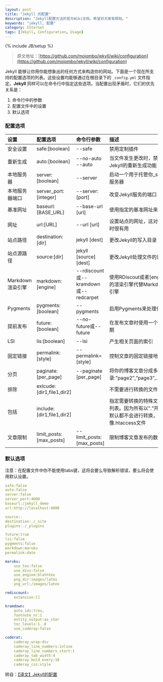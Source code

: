 ```yaml
---
layout: post
title: "Jekyll 的配置"
description: "Jekyll配置方法的官方Wiki文档，希望对大家有帮助。"
keywords: "jekyll, 配置"
category: Internet
tags: [Jekyll, Configuration, Usage]
---
```

{% include JB/setup %}

> 原文地址：[https://github.com/mojombo/jekyll/wiki/configuration](https://github.com/mojombo/jekyll/wiki/configuration)

Jekyll 能够让你用你能想象出的任何方式来构造你的网站。下面是一个现在所支持的配置选项的列表。这些设置均能够通过在根目录下的 `_config.yml` 文件指定。**Jekyll** 同样可以在命令行中指定这些选项。当配置出现矛盾时，它们的优先关系是：

<!-- more -->
1. 命令行中的参数
2. 配置文件中的设置
3. 默认选项

### 配置选项

|设置|配置选项|命令行参数|描述|
|:---|:---|:---|:---
|安全设置|safe:[boolean]|--safe|禁用定制插件|
|重新生成|auto:[boolean]|--no-auto --auto|当文件发生更改时，禁用或启用Jekyll的重新生成功能|
|本地服务器|server:[boolean]|--server|启动一个用于托管你_site目录的服务器|
|本地服务器端口|server_port:[integer]|--server:[port]|改变Jekyll服务的端口|
|基准网址|baseurl:[BASE_URL]|--base-url [url]|使用指定的基准网址来运行网站|
|网址|url:[URL]|--url [url]|设置站点的网址，这对环境改变时很有用|
|站点路径|destination:[dir]|jekyll [dest]|更改Jekyll的写入目录|
|站点源路径|source:[dir]|jekyll [source] [dest]|更改Jekyll处理文件的目录|
|Markdown渲染引擎|markdown:[engine]|--rdiscount或--kramdown或--redcarpet|使用RDiscout或者[engine]指定的渲染引擎代替Markdown默认引擎|
|Pygments|pygments:[boolean]|--pygments|启用Pygments来处理代码高亮|
|提前发布|future:[boolean]|--no-future或--future|在发布文章时使用一个未来的日期|
|LSI|lis:[boolean]|--lsi|产生相关页面的索引|
|固定链接|permalink:[style]|--permalink=[style]|控制文章的固定链接地址|
|分页|paginate:[per_page]|--paginate [per_page]|将你的博客文章分成多个子目录:”page2”,”page3”,…“pageN”|
|排除|exlcude:[dir1,file1,dir2]||不需要进行转换的文件列表|
|包括|include:[dir1,file1,dir2]||指定需要转换的特殊文件和目录列表。因为所有以”.”开始的文件默认都不会进行转换，就像.htaccess文件|
|文章限制|limit_posts:[max_posts]|--limit_posts:[max_posts]|限制博客文章发布的数量|

### 默认选项

注意：在配置文件中你不能使用tabs键，这将会要么导致解析错误，要么将会使用默认设置。

```yaml
safe:false
auto:false
server:false
server_port:4000
baseurl:/jekyll_demo
url:http://localhost:4000

source:.
destination:./_site
plugins:./_plugins

future:true
lsi:false
pygments:false
markdown:maruku
permalink:date

maruku:
	use_tex:false
	use_divs:false
	use_engine:blathtex
	png_dir:images/latex
	png_url:/images/latex

rediscount:
	extension:[]

kramdown:
	auto_ids:treu,
	footnote_nr:1
	entity_output:as_char
	toc_levels:1..6
	use_coderay:false

coderat:
	caderay_wrap:div
	caderay_line_numbers:inline
	caderay_line_numbers_start:1
	caderay_tab_width:4
	caderay_bold_every:10
	caderay_css:style
```

转自：[【译文】Jekyll的配置](http://zhouyichu.com/%E7%BF%BB%E8%AF%91/Jekyll-Wiki-Configuration.html)
